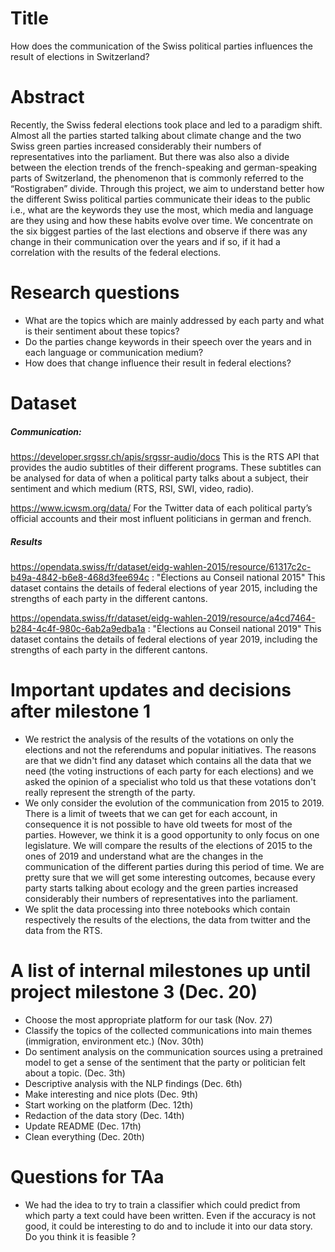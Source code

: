 # Title
How does the communication of the Swiss political parties influences the result of elections in Switzerland?

# Abstract
Recently, the Swiss federal elections took place and led to a paradigm shift. Almost all the parties started talking about climate change and the two Swiss green parties increased considerably their numbers of representatives into the parliament. But there was also also a divide between the election trends of the french-speaking and german-speaking parts of Switzerland, the phenomenon that is commonly referred to the “Rostigraben” divide.
Through this project, we aim to understand better how the different Swiss political parties communicate their ideas to the public i.e., what are the keywords they use the most, which media and language are they using and how these habits evolve over time.
We concentrate on the six biggest parties of the last elections and observe if there was any change in their communication over the years and if so, if it had a correlation with the results of the federal elections.

# Research questions
- What are the topics which are mainly addressed by each party and what is their sentiment about these topics?
- Do the parties change keywords in their speech over the years and in each language or communication medium?
- How does that change influence their result in federal elections?

# Dataset

##### Communication:
https://developer.srgssr.ch/apis/srgssr-audio/docs This is the RTS API that provides the audio subtitles of their different programs. These subtitles can be analysed for data of when a political party talks about a subject, their sentiment and which medium (RTS, RSI, SWI, video, radio).

https://www.icwsm.org/data/ For the Twitter data of each political party’s official accounts and their most influent politicians in german and french.

##### Results
https://opendata.swiss/fr/dataset/eidg-wahlen-2015/resource/61317c2c-b49a-4842-b6e8-468d3fee694c : "Élections au Conseil national 2015"
This dataset contains the details of federal elections of year 2015, including the strengths of each party in the different cantons.

https://opendata.swiss/fr/dataset/eidg-wahlen-2019/resource/a4cd7464-b284-4c4f-980c-6ab2a9edba1a : "Élections au Conseil national 2019"
This dataset contains the details of federal elections of year 2019, including the strengths of each party in the different cantons.

# Important updates and decisions after milestone 1
- We restrict the analysis of the results of the votations on only the elections and not the referendums and popular initiatives. The reasons are that we didn't find any dataset which contains all the data that we need (the voting instructions of each party for each elections) and we asked the opinion of a specialist who told us that these votations don't really represent the strength of the party.
- We only consider the evolution of the communication from 2015 to 2019. There is a limit of tweets that we can get for each account, in consequence it is not possible to have old tweets for most of the parties. However, we think it is a good opportunity to only focus on one legislature. We will compare the results of the elections of 2015 to the ones of 2019 and understand what are the changes in the communication of the different parties during this period of time. We are pretty sure that we will get some interesting outcomes, because every party starts talking about ecology and the green parties increased considerably their numbers of representatives into the parliament.
- We split the data processing into three notebooks which contain respectively the results of the elections, the data from twitter and the data from the RTS.

# A list of internal milestones up until project milestone 3 (Dec. 20)
- Choose the most appropriate platform for our task (Nov. 27)
- Classify the topics of the collected communications into main themes (immigration, environment etc.) (Nov. 30th)
- Do sentiment analysis on the communication sources using a pretrained model to get a sense of the sentiment that the party or politician felt about a topic. (Dec. 3th)
- Descriptive analysis with the NLP findings (Dec. 6th)
- Make interesting and nice plots (Dec. 9th)
- Start working on the platform (Dec. 12th)
- Redaction of the data story (Dec. 14th)
- Update README (Dec. 17th)
- Clean everything (Dec. 20th)

# Questions for TAa
  - We had the idea to try to train a classifier which could predict from which party a text could have been written. Even if the accuracy is not good, it could be interesting to do and to include it into our data story. Do you think it is feasible ?
